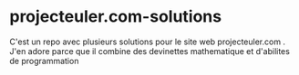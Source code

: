 # projecteuler.com-solutions
C'est un repo avec plusieurs solutions pour le site web projecteuler.com . J'en adore parce que il combine des devinettes mathematique et d'abilites de programmation
